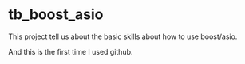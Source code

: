 # tb_boost_asio

This project tell us about the basic skills about how to use boost/asio.

And this is the first time I used github.
